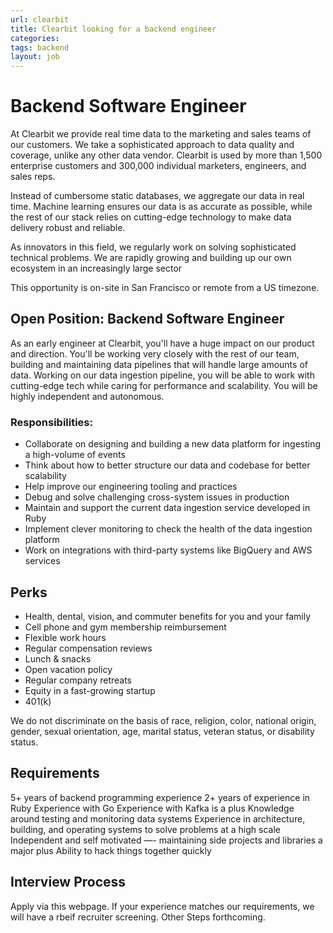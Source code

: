 ```yaml
---
url: clearbit
title: Clearbit looking for a backend engineer
categories: 
tags: backend
layout: job
---
```



# Backend Software Engineer

At Clearbit we provide real time data to the marketing and sales teams of our customers. We take a sophisticated approach to data quality and coverage, unlike any other data vendor. Clearbit is used by more than 1,500 enterprise customers and 300,000 individual marketers, engineers, and sales reps.

Instead of cumbersome static databases, we aggregate our data in real time. Machine learning ensures our data is as accurate as possible, while the rest of our stack relies on cutting-edge technology to make data delivery robust and reliable.

As innovators in this field, we regularly work on solving sophisticated technical problems. We are rapidly growing and building up our own ecosystem in an increasingly large sector

This opportunity is on-site in San Francisco or remote from a US timezone.

## Open Position: Backend Software Engineer
As an early engineer at Clearbit, you'll have a huge impact on our product and direction. You'll be working very closely with the rest of our team, building and maintaining data pipelines that will handle large amounts of data. Working on our data ingestion pipeline, you will be able to work with cutting-edge tech while caring for performance and scalability. You will be highly independent and autonomous.

### Responsibilities:
- Collaborate on designing and building a new data platform for ingesting a high-volume of events
- Think about how to better structure our data and codebase for better scalability
- Help improve our engineering tooling and practices
- Debug and solve challenging cross-system issues in production
- Maintain and support the current data ingestion service developed in Ruby
- Implement clever monitoring to check the health of the data ingestion platform
- Work on integrations with third-party systems like BigQuery and AWS services

## Perks
- Health, dental, vision, and commuter benefits for you and your family
- Cell phone and gym membership reimbursement
- Flexible work hours
- Regular compensation reviews
- Lunch & snacks
- Open vacation policy
- Regular company retreats
- Equity in a fast-growing startup
- 401(k)

We do not discriminate on the basis of race, religion, color, national origin, gender, sexual orientation, age, marital status, veteran status, or disability status.


## Requirements
5+ years of backend programming experience
2+ years of experience in Ruby
Experience with Go
Experience with Kafka is a plus
Knowledge around testing and monitoring data systems
Experience in architecture, building, and operating systems to solve problems at a high scale
Independent and self motivated —- maintaining side projects and libraries a major plus
Ability to hack things together quickly

## Interview Process
Apply via this webpage.
If your experience matches our requirements, we will have a rbeif recruiter screening.
Other Steps forthcoming.